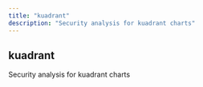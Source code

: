```yaml
---
title: "kuadrant"
description: "Security analysis for kuadrant charts"
---
```


## kuadrant

Security analysis for kuadrant charts
